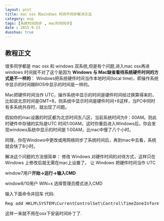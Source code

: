```yaml
---
layout: post
title: mac osx 和windows 时间不同步解决方法
category: exp
tags: [系统时间同步 , mac时间同步]
date : 2015-9-23
duoshuo: true
---
```



## 教程正文

很多同学都是 mac osx 和 windows 双系统,但是有个问题,进入mac osx再进windows 时间就不对了这个是因为
**Windows 与 Mac缺省看待系统硬件时间的方式是不一样的**：
Windows把系统硬件时间当作本地时间(local time)，即操作系统中显示的时间跟BIOS中显示的时间是一样的。

Mac把硬件时间当作 UTC，操作系统中显示的时间是硬件时间经过换算得来的，比如说北京时间是GMT+8，则系统中显示时间是硬件时间+8这样，当PC中同时有多系统共存时，就出现了问题。

假如你的mac设置的时区都为北京时间东八区，当前系统时间为9：00AM。则此时硬件中存储的实际是UTC 时间1:00AM。这时你重启进入Windows后，你会发现windows系统中显示的时间是 1:00AM，比mac中慢了八个小时。

同理，你在Windows中更改或用网络同步了系统时间后，再到mac中去看，系统就会快了8小时。

解决这个问题的方法很简单：
修改 Windows 对硬件时间的对待方式，这样只在 Windows 上修改后就无需在mac上设置了。
让 Windows 把硬件时间当作 UTC

window7用户**开始->运行->输入CMD**

window8/10用户 WIN+x 选择管理员模式进入CMD


输入下面命令并回车
代码:

<pre class="brush: c; ruler: true; first-line: 0; highlight: [] ; auto-links: true ; collapse: true ; gutter: true; ">
Reg add HKLM\SYSTEM\CurrentControlSet\Control\TimeZoneInformation /v RealTimeIsUniversal /t REG_DWORD /d 1
</pre>

这样一来就不用在osx下安装时间补丁了.
